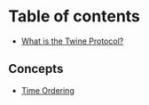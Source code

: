 # Table of contents

* [What is the Twine Protocol?](README.md)

## Concepts

* [Time Ordering](concepts/time-ordering.md)
